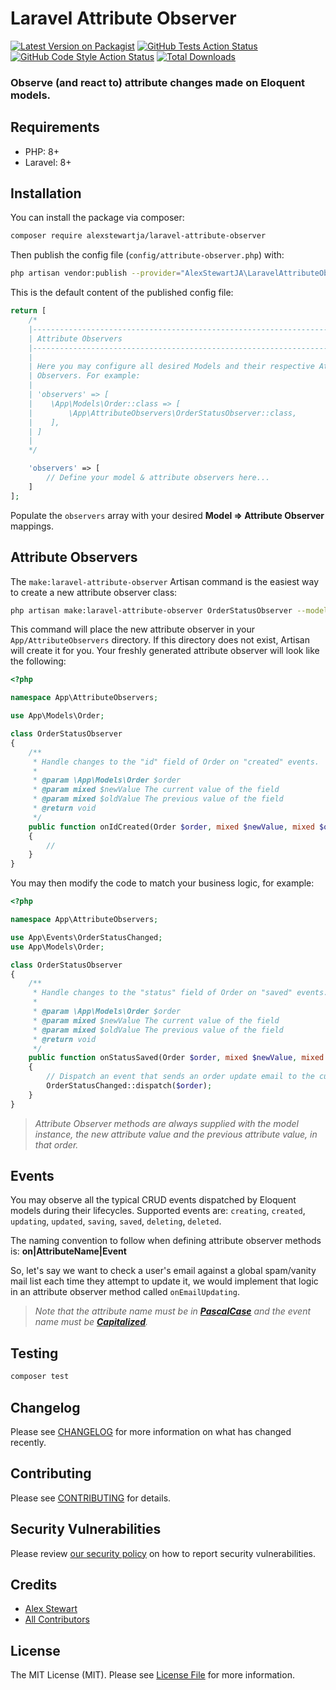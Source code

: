 # Laravel Attribute Observer

[![Latest Version on Packagist](https://img.shields.io/packagist/v/alexstewartja/laravel-attribute-observer.svg?style=flat-square)](https://packagist.org/packages/alexstewartja/laravel-attribute-observer)
[![GitHub Tests Action Status](https://img.shields.io/github/workflow/status/alexstewartja/laravel-attribute-observer/run-tests?label=tests)](https://github.com/alexstewartja/laravel-attribute-observer/actions?query=workflow%3Arun-tests+branch%3Amain)
[![GitHub Code Style Action Status](https://img.shields.io/github/workflow/status/alexstewartja/laravel-attribute-observer/Check%20&%20fix%20styling?label=code%20style)](https://github.com/alexstewartja/laravel-attribute-observer/actions?query=workflow%3A"Check+%26+fix+styling"+branch%3Amain)
[![Total Downloads](https://img.shields.io/packagist/dt/alexstewartja/laravel-attribute-observer.svg?style=flat-square)](https://packagist.org/packages/alexstewartja/laravel-attribute-observer)

### Observe (and react to) attribute changes made on Eloquent models.

## Requirements

- PHP: 8+
- Laravel: 8+

## Installation

You can install the package via composer:

```bash
composer require alexstewartja/laravel-attribute-observer
```

Then publish the config file (`config/attribute-observer.php`) with:
```bash
php artisan vendor:publish --provider="AlexStewartJA\LaravelAttributeObserver\LaravelAttributeObserverServiceProvider"
```

This is the default content of the published config file:

```php
return [
    /*
    |--------------------------------------------------------------------------
    | Attribute Observers
    |--------------------------------------------------------------------------
    |
    | Here you may configure all desired Models and their respective Attribute
    | Observers. For example:
    |
    | 'observers' => [
    |    \App\Models\Order::class => [
    |        \App\AttributeObservers\OrderStatusObserver::class,
    |    ],
    | ]
    |
    */

    'observers' => [
        // Define your model & attribute observers here...
    ]
];
```

Populate the `observers` array with your desired **Model => Attribute Observer** mappings.

## Attribute Observers

The `make:laravel-attribute-observer` Artisan command is the easiest way to create a new attribute observer class:

```bash
php artisan make:laravel-attribute-observer OrderStatusObserver --model=Order
```

This command will place the new attribute observer in your `App/AttributeObservers` directory. If this directory does not exist,
Artisan will create it for you. Your freshly generated attribute observer will look like the following:

```php
<?php

namespace App\AttributeObservers;

use App\Models\Order;

class OrderStatusObserver
{
    /**
     * Handle changes to the "id" field of Order on "created" events.
     *
     * @param \App\Models\Order $order
     * @param mixed $newValue The current value of the field
     * @param mixed $oldValue The previous value of the field
     * @return void
     */
    public function onIdCreated(Order $order, mixed $newValue, mixed $oldValue)
    {
        //
    }
}
```

You may then modify the code to match your business logic, for example:

```php
<?php

namespace App\AttributeObservers;

use App\Events\OrderStatusChanged;
use App\Models\Order;

class OrderStatusObserver
{
    /**
     * Handle changes to the "status" field of Order on "saved" events.
     *
     * @param \App\Models\Order $order
     * @param mixed $newValue The current value of the field
     * @param mixed $oldValue The previous value of the field
     * @return void
     */
    public function onStatusSaved(Order $order, mixed $newValue, mixed $oldValue)
    {
        // Dispatch an event that sends an order update email to the customer
        OrderStatusChanged::dispatch($order);
    }
}
```

> _Attribute Observer methods are always supplied with the model instance, the new attribute value and the previous attribute
value, in that order._

## Events

You may observe all the typical CRUD events dispatched by Eloquent models during their lifecycles. Supported events are:
`creating`, `created`, `updating`, `updated`, `saving`, `saved`, `deleting`, `deleted`.

The naming convention to follow when defining attribute observer methods is: **on|AttributeName|Event**

So, let's say we want to check a user's email against a global spam/vanity mail list each time they attempt to update it,
we would implement that logic in an attribute observer method called `onEmailUpdating`.

> _Note that the attribute name must be in **[PascalCase](https://techterms.com/definition/pascalcase)** and the
> event name must be **[Capitalized](https://wikipedia.org/wiki/Capitalization)**._

## Testing

```bash
composer test
```

## Changelog

Please see [CHANGELOG](CHANGELOG.md) for more information on what has changed recently.

## Contributing

Please see [CONTRIBUTING](.github/CONTRIBUTING.md) for details.

## Security Vulnerabilities

Please review [our security policy](../../security/policy) on how to report security vulnerabilities.

## Credits

- [Alex Stewart](https://github.com/alexstewartja)
- [All Contributors](../../contributors)

## License

The MIT License (MIT). Please see [License File](LICENSE.md) for more information.

